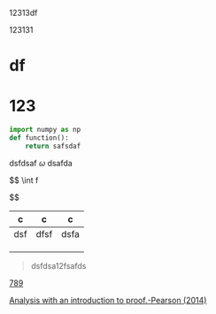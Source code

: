 12313df

123131

# df

# 123

```python
import numpy as np
def function(): 
    return safsdaf
```

dsfdsaf $\omega$ dsafda

$$
\int f

$$


| c   | c    | c    |
| --- | ---- | ---- |
| dsf | dfsf | dsfa |
|     |      |      |
|     |      |      |
|     |      |      |

> dsfdsa12fsafds

[789](c0d89f88-51de-4c47-bed0-43cb0dbc3d52)

[Analysis with  an introduction to proof.-Pearson (2014)](bcd72df9-55c9-4baf-8773-6ed54f543323)
